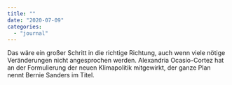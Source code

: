 ```yaml
---
title: ""
date: "2020-07-09"
categories: 
  - "journal"
---
```


Das wäre ein großer Schritt in die richtige Richtung, auch wenn viele nötige Veränderungen nicht angesprochen werden. Alexandria Ocasio-Cortez hat an der Formulierung der neuen Klimapolitik mitgewirkt, der ganze Plan nennt Bernie Sanders im Titel.
